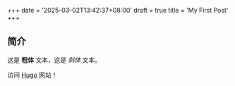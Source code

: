 +++
date = '2025-03-02T13:42:37+08:00'
draft = true
title = 'My First Post'
+++
## 简介

这是 **粗体** 文本，这是 *斜体* 文本。

访问 [Hugo](https://gohugo.io) 网站！